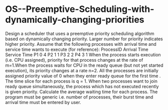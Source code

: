 # OS--Preemptive-Scheduling-with-dynamically-changing-priorities
Design a scheduler that uses a preemptive priority scheduling algorithm based on dynamically changing priority. Larger number for priority indicates higher priority.
Assume that the following processes with arrival time and service time wants to execute (for reference):
ProcessID Arrival Time Service Time
P1 0 4
P2 1 1
P3 2 2
P4 3 1
When the process starts execution (i.e. CPU assigned), priority for that process changes at the rate of m=1.When the process waits for CPU in the ready queue (but not yet started execution), its priority changes at a rate n=2. All the processes are initially assigned priority value of 0 when they enter ready queue for the first time . The time slice for each process is q = 1. When two processes want to join ready queue simultaneously, the process which has not executed recently is given priority. Calculate the average waiting time for each process. The program must be generic i.e. number of processes, their burst time and arrival time must be entered by user.
